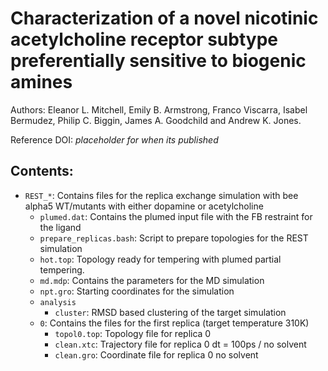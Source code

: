 # Characterization of a novel nicotinic acetylcholine receptor subtype preferentially sensitive to biogenic amines

Authors: Eleanor L. Mitchell, Emily B. Armstrong,  Franco Viscarra, Isabel Bermudez, Philip C. Biggin, James A. Goodchild and Andrew K. Jones.

Reference DOI: *placeholder for when its published*

## Contents:

- `REST_*`: Contains files for the replica exchange simulation with bee alpha5 WT/mutants with either dopamine or acetylcholine
    - `plumed.dat`: Contains the plumed input file with the FB restraint for the ligand
    - `prepare_replicas.bash`: Script to prepare topologies for the REST simulation
    - `hot.top`: Topology ready for tempering with plumed partial tempering.
    - `md.mdp`: Contains the parameters for the MD simulation
    - `npt.gro`: Starting coordinates for the simulation
    - `analysis`
        - `cluster`: RMSD based clustering of the target simulation
    - `0`: Contains the files for the first replica (target temperature 310K)
        - `topol0.top`: Topology file for replica 0
        - `clean.xtc`: Trajectory file for replica 0 dt = 100ps / no solvent
        - `clean.gro`: Coordinate file for replica 0 no solvent
